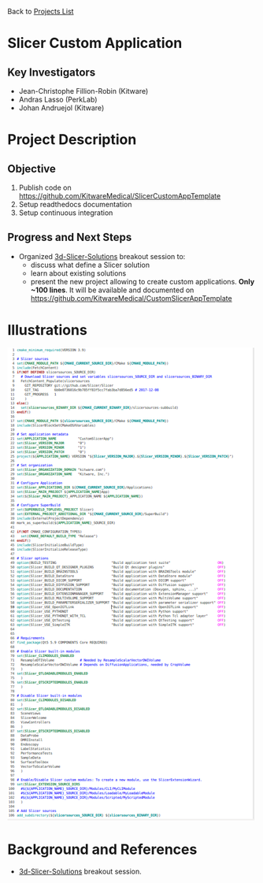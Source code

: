 Back to [Projects List](../../README.md#ProjectsList)

# Slicer Custom Application

## Key Investigators

- Jean-Christophe Fillion-Robin (Kitware)
- Andras Lasso (PerkLab)
- Johan Andruejol (Kitware)

# Project Description

## Objective

1. Publish code on https://github.com/KitwareMedical/SlicerCustomAppTemplate
1. Setup readthedocs documentation
1. Setup continuous integration

<!-- 
## Approach and Plan
-->


## Progress and Next Steps

<!--Describe progress and next steps in a few bullet points as you are making progress.-->

- Organized [3d-Slicer-Solutions](../../BreakoutSessions/3D-Slicer-Solutions.md) breakout session to:
  - discuss what define a Slicer solution
  - learn about existing solutions
  - present the new project allowing to create custom applications. **Only ~100 lines**. It will be available and documented on https://github.com/KitwareMedical/CustomSlicerAppTemplate

# Illustrations

<!--Add pictures and links to videos that demonstrate what has been accomplished.-->

![Custom Slicer App CMakeLists.txt](custom-slicer-app-cmakelists.png)

# Background and References

<!--Use this space for information that may help people better understand your project, like links to papers, source code, or data.-->
- [3d-Slicer-Solutions](../../BreakoutSessions/3D-Slicer-Solutions.md) breakout session.
<!--
- Source code: https://github.com/YourUser/YourRepository
- Documentation: https://link.to.docs
- Test data: https://link.to.test.data
-->
